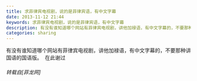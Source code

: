 ```yaml
---
title: 求菲律宾电视剧，说的是菲律宾语，有中文字幕
date: 2013-11-12 21:44
keywords: 求菲律宾电视剧，说的是菲律宾语，有中文字幕
description: 有没有谁知道哪个网站有菲律宾电视剧，讲他加禄语，有中文字幕的，不要那种讲国语的国语版。  在此谢过
categories: sharing
---
```

<td class="t_f" id="postmessage_75506">

有没有谁知道哪个网站有菲律宾电视剧，讲他加禄语，有中文字幕的，不要那种讲国语的国语版。  在此谢过</td>
###### 转载自[菲龙网]